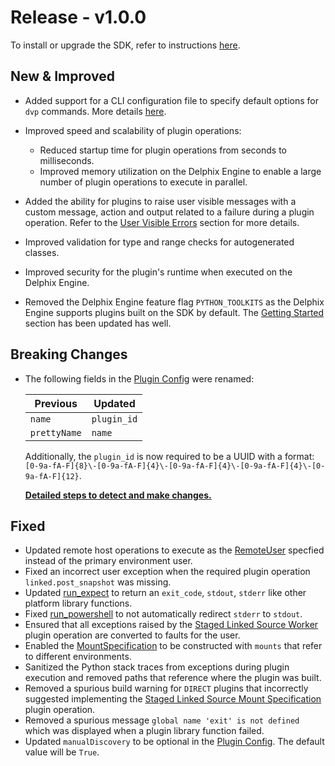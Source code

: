 # Release - v1.0.0

To install or upgrade the SDK, refer to instructions [here](/Getting_Started.md#installation).

## New & Improved

* Added support for a CLI configuration file to specify default options for `dvp` commands. More details [here](/Best_Practices/CLI_Configuration_File.md).
* Improved speed and scalability of plugin operations:
    * Reduced startup time for plugin operations from seconds to milliseconds.
    * Improved memory utilization on the Delphix Engine to enable a large number of plugin operations to execute in parallel.

* Added the ability for plugins to raise user visible messages with a custom message, action and output related to a failure during a plugin operation. Refer to the [User Visible Errors](/Best_Practices/User_Visible_Errors.md) section for more details.
* Improved validation for type and range checks for autogenerated classes.
* Improved security for the plugin's runtime when executed on the Delphix Engine.
* Removed the Delphix Engine feature flag `PYTHON_TOOLKITS` as the Delphix Engine supports plugins built on the SDK by default. The [Getting Started](/Getting_Started.md#installation) section has been updated has well.


## Breaking Changes

* The following fields in the [Plugin Config](/References/Plugin_Config.md) were renamed:

    | Previous | Updated |
    | -------- | ------- |
    | `name` | `plugin_id` |
    | `prettyName` | `name` |

    Additionally, the `plugin_id` is now required to be a UUID with a format: `[0-9a-fA-F]{8}\-[0-9a-fA-F]{4}\-[0-9a-fA-F]{4}\-[0-9a-fA-F]{4}\-[0-9a-fA-F]{12}`.

    [**Detailed steps to detect and make changes.**](/Release_Notes/1.0.0/1.0.0_Breaking_Changes.md#plugin-config-fields-renamed)

## Fixed

* Updated remote host operations to execute as the [RemoteUser](/References/Classes/#remoteuser) specfied instead of the primary environment user.
* Fixed an incorrect user exception when the required plugin operation `linked.post_snapshot` was missing.
* Updated [run_expect](/Platform_Libraries/#run_expect) to return an `exit_code`, `stdout`, `stderr` like other platform library functions.
* Fixed [run_powershell](/Platform_Libraries/#run_powershell) to not automatically redirect `stderr` to `stdout`.
* Ensured that all exceptions raised by the [Staged Linked Source Worker](/References/Plugin_Operations/#staged-linked-source-worker) plugin operation are converted to faults for the user.
* Enabled the [MountSpecification](/References/Classes.md#mountspecification) to be constructed with `mounts` that refer to different environments.
* Sanitized the Python stack traces from exceptions during plugin execution and removed paths that reference where the plugin was built.
* Removed a spurious build warning for `DIRECT` plugins that incorrectly suggested implementing  the [Staged Linked Source Mount Specification](/References/Plugin_Operations.md#staged-linked-source-mount-specification) plugin operation.
* Removed a spurious message `global name 'exit' is not defined` which was displayed when a plugin library function failed.
* Updated `manualDiscovery` to be optional in the [Plugin Config](/References/Plugin_Config.md). The default value will be `True`.